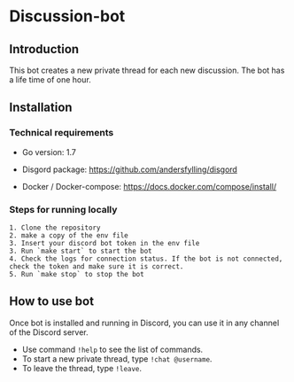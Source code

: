 # Discussion-bot

## Introduction

This bot creates a new private thread for each new discussion. The bot has a life time of one hour.

## Installation

### Technical requirements

- Go version: 1.7

- Disgord package: <https://github.com/andersfylling/disgord>

- Docker / Docker-compose: <https://docs.docker.com/compose/install/>

### Steps for running locally

    1. Clone the repository
    2. make a copy of the env file
    3. Insert your discord bot token in the env file
    3. Run `make start` to start the bot
    4. Check the logs for connection status. If the bot is not connected, check the token and make sure it is correct.
    5. Run `make stop` to stop the bot


## How to use bot

Once bot is installed and running in Discord, you can use it in any channel of the Discord server.

- Use command `!help` to see the list of commands.
- To start a new private thread, type `!chat @username`.
- To leave the thread, type `!leave`.

